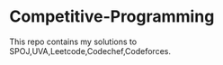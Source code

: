 # Competitive-Programming
This repo contains my solutions to SPOJ,UVA,Leetcode,Codechef,Codeforces.
